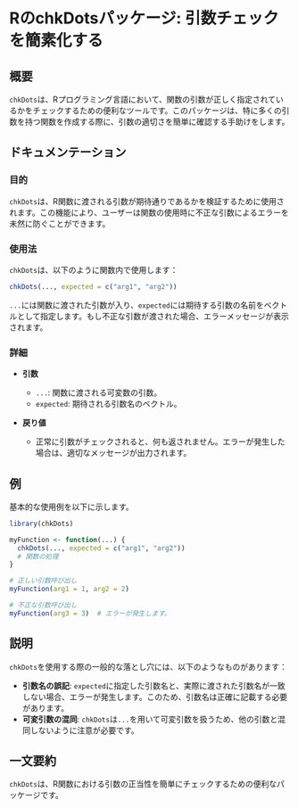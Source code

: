 <!--
Meta Description: # RのchkDotsパッケージ: 引数チェックを簡素化する ## 概要 `chkDots`は、Rプログラミング言語において、関数の引数が正しく指定されているかをチェックするための便利なツールです。このパッケージは、特に多くの引数を持つ関数を作成する際に、引数の適切さを簡単に確認する手助けをします。...
Meta Keywords: chkdots, expected, arg1, arg2, myfunction
-->

# RのchkDotsパッケージ: 引数チェックを簡素化する

## 概要
`chkDots`は、Rプログラミング言語において、関数の引数が正しく指定されているかをチェックするための便利なツールです。このパッケージは、特に多くの引数を持つ関数を作成する際に、引数の適切さを簡単に確認する手助けをします。

## ドキュメンテーション
### 目的
`chkDots`は、R関数に渡される引数が期待通りであるかを検証するために使用されます。この機能により、ユーザーは関数の使用時に不正な引数によるエラーを未然に防ぐことができます。

### 使用法
`chkDots`は、以下のように関数内で使用します：

```R
chkDots(..., expected = c("arg1", "arg2"))
```

`...`には関数に渡された引数が入り、`expected`には期待する引数の名前をベクトルとして指定します。もし不正な引数が渡された場合、エラーメッセージが表示されます。

### 詳細
- **引数**
  - `...`: 関数に渡される可変数の引数。
  - `expected`: 期待される引数名のベクトル。

- **戻り値**
  - 正常に引数がチェックされると、何も返されません。エラーが発生した場合は、適切なメッセージが出力されます。

## 例
基本的な使用例を以下に示します。

```R
library(chkDots)

myFunction <- function(...) {
  chkDots(..., expected = c("arg1", "arg2"))
  # 関数の処理
}

# 正しい引数呼び出し
myFunction(arg1 = 1, arg2 = 2)

# 不正な引数呼び出し
myFunction(arg3 = 3)  # エラーが発生します。
```

## 説明
`chkDots`を使用する際の一般的な落とし穴には、以下のようなものがあります：
- **引数名の誤記**: `expected`に指定した引数名と、実際に渡された引数名が一致しない場合、エラーが発生します。このため、引数名は正確に記載する必要があります。
- **可変引数の混同**: `chkDots`は`...`を用いて可変引数を扱うため、他の引数と混同しないように注意が必要です。

## 一文要約
`chkDots`は、R関数における引数の正当性を簡単にチェックするための便利なパッケージです。